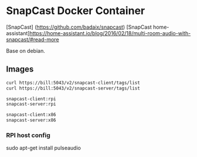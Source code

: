 # SnapCast Docker Container

 [SnapCast] (https://github.com/badaix/snapcast)
 [SnapCast home-assistant]https://home-assistant.io/blog/2016/02/18/multi-room-audio-with-snapcast/#read-more

 Base on debian.

## Images

```bash
curl https://bill:5043/v2/snapcast-client/tags/list
curl https://bill:5043/v2/snapcast-server/tags/list
```


```bash
snapcast-client:rpi
snapcast-server:rpi

snapcast-client:x86
snapcast-server:x86
```

### RPI host config 

 sudo apt-get install pulseaudio